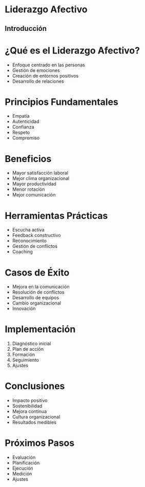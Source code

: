 # Liderazgo Afectivo

## Introducción

# ¿Qué es el Liderazgo Afectivo?

- Enfoque centrado en las personas
- Gestión de emociones
- Creación de entornos positivos
- Desarrollo de relaciones

# Principios Fundamentales

- Empatía
- Autenticidad
- Confianza
- Respeto
- Compromiso

# Beneficios

- Mayor satisfacción laboral
- Mejor clima organizacional
- Mayor productividad
- Menor rotación
- Mejor comunicación

# Herramientas Prácticas

- Escucha activa
- Feedback constructivo
- Reconocimiento
- Gestión de conflictos
- Coaching

# Casos de Éxito

- Mejora en la comunicación
- Resolución de conflictos
- Desarrollo de equipos
- Cambio organizacional
- Innovación

# Implementación

1. Diagnóstico inicial
2. Plan de acción
3. Formación
4. Seguimiento
5. Ajustes

# Conclusiones

- Impacto positivo
- Sostenibilidad
- Mejora continua
- Cultura organizacional
- Resultados medibles

# Próximos Pasos

- Evaluación
- Planificación
- Ejecución
- Medición
- Ajustes 